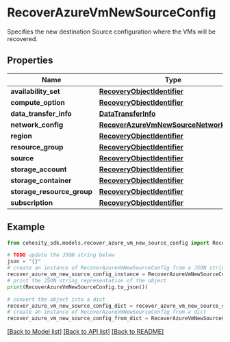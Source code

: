 # RecoverAzureVmNewSourceConfig

Specifies the new destination Source configuration where the VMs will be recovered.

## Properties

Name | Type | Description | Notes
------------ | ------------- | ------------- | -------------
**availability_set** | [**RecoveryObjectIdentifier**](RecoveryObjectIdentifier.md) |  | [optional] 
**compute_option** | [**RecoveryObjectIdentifier**](RecoveryObjectIdentifier.md) |  | [optional] 
**data_transfer_info** | [**DataTransferInfo**](DataTransferInfo.md) |  | [optional] 
**network_config** | [**RecoverAzureVmNewSourceNetworkConfig**](RecoverAzureVmNewSourceNetworkConfig.md) |  | 
**region** | [**RecoveryObjectIdentifier**](RecoveryObjectIdentifier.md) |  | [optional] 
**resource_group** | [**RecoveryObjectIdentifier**](RecoveryObjectIdentifier.md) |  | 
**source** | [**RecoveryObjectIdentifier**](RecoveryObjectIdentifier.md) |  | 
**storage_account** | [**RecoveryObjectIdentifier**](RecoveryObjectIdentifier.md) |  | [optional] 
**storage_container** | [**RecoveryObjectIdentifier**](RecoveryObjectIdentifier.md) |  | [optional] 
**storage_resource_group** | [**RecoveryObjectIdentifier**](RecoveryObjectIdentifier.md) |  | [optional] 
**subscription** | [**RecoveryObjectIdentifier**](RecoveryObjectIdentifier.md) |  | [optional] 

## Example

```python
from cohesity_sdk.models.recover_azure_vm_new_source_config import RecoverAzureVmNewSourceConfig

# TODO update the JSON string below
json = "{}"
# create an instance of RecoverAzureVmNewSourceConfig from a JSON string
recover_azure_vm_new_source_config_instance = RecoverAzureVmNewSourceConfig.from_json(json)
# print the JSON string representation of the object
print(RecoverAzureVmNewSourceConfig.to_json())

# convert the object into a dict
recover_azure_vm_new_source_config_dict = recover_azure_vm_new_source_config_instance.to_dict()
# create an instance of RecoverAzureVmNewSourceConfig from a dict
recover_azure_vm_new_source_config_from_dict = RecoverAzureVmNewSourceConfig.from_dict(recover_azure_vm_new_source_config_dict)
```
[[Back to Model list]](../README.md#documentation-for-models) [[Back to API list]](../README.md#documentation-for-api-endpoints) [[Back to README]](../README.md)


